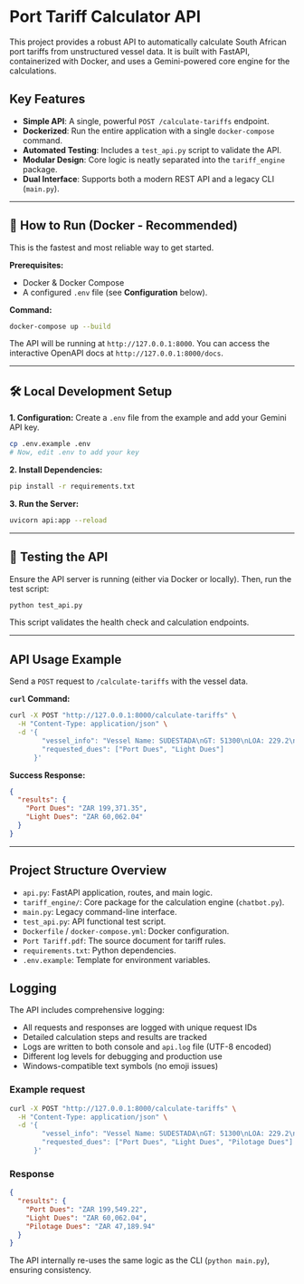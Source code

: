 # Port Tariff Calculator API

This project provides a robust API to automatically calculate South African port tariffs from unstructured vessel data. It is built with FastAPI, containerized with Docker, and uses a Gemini-powered core engine for the calculations.

## Key Features

-   **Simple API**: A single, powerful `POST /calculate-tariffs` endpoint.
-   **Dockerized**: Run the entire application with a single `docker-compose` command.
-   **Automated Testing**: Includes a `test_api.py` script to validate the API.
-   **Modular Design**: Core logic is neatly separated into the `tariff_engine` package.
-   **Dual Interface**: Supports both a modern REST API and a legacy CLI (`main.py`).

---

## 🚀 How to Run (Docker - Recommended)

This is the fastest and most reliable way to get started.

**Prerequisites:**
-   Docker & Docker Compose
-   A configured `.env` file (see **Configuration** below).

**Command:**
```bash
docker-compose up --build
```
The API will be running at `http://127.0.0.1:8000`. You can access the interactive OpenAPI docs at `http://127.0.0.1:8000/docs`.

---

## 🛠️ Local Development Setup

**1. Configuration:**
   Create a `.env` file from the example and add your Gemini API key.
   ```bash
   cp .env.example .env
   # Now, edit .env to add your key
   ```

**2. Install Dependencies:**
   ```bash
   pip install -r requirements.txt
   ```

**3. Run the Server:**
   ```bash
   uvicorn api:app --reload
   ```

---

## 🧪 Testing the API

Ensure the API server is running (either via Docker or locally). Then, run the test script:
```bash
python test_api.py
```
This script validates the health check and calculation endpoints.

---

## API Usage Example

Send a `POST` request to `/calculate-tariffs` with the vessel data.

**`curl` Command:**
```bash
curl -X POST "http://127.0.0.1:8000/calculate-tariffs" \
  -H "Content-Type: application/json" \
  -d '{
        "vessel_info": "Vessel Name: SUDESTADA\nGT: 51300\nLOA: 229.2\nDays Alongside: 3.39\nPort: Durban",
        "requested_dues": ["Port Dues", "Light Dues"]
      }'
```

**Success Response:**
```json
{
  "results": {
    "Port Dues": "ZAR 199,371.35",
    "Light Dues": "ZAR 60,062.04"
  }
}
```

---

## Project Structure Overview

-   `api.py`: FastAPI application, routes, and main logic.
-   `tariff_engine/`: Core package for the calculation engine (`chatbot.py`).
-   `main.py`: Legacy command-line interface.
-   `test_api.py`: API functional test script.
-   `Dockerfile` / `docker-compose.yml`: Docker configuration.
-   `Port Tariff.pdf`: The source document for tariff rules.
-   `requirements.txt`: Python dependencies.
-   `.env.example`: Template for environment variables.

## Logging

The API includes comprehensive logging:
- All requests and responses are logged with unique request IDs
- Detailed calculation steps and results are tracked
- Logs are written to both console and `api.log` file (UTF-8 encoded)
- Different log levels for debugging and production use
- Windows-compatible text symbols (no emoji issues)

### Example request

```bash
curl -X POST "http://127.0.0.1:8000/calculate-tariffs" \
  -H "Content-Type: application/json" \
  -d '{ 
        "vessel_info": "Vessel Name: SUDESTADA\nGT: 51300\nLOA: 229.2\nDays Alongside: 3.39\nPort: Durban",
        "requested_dues": ["Port Dues", "Light Dues", "Pilotage Dues"]
      }'
```

### Response

```json
{
  "results": {
    "Port Dues": "ZAR 199,549.22",
    "Light Dues": "ZAR 60,062.04",
    "Pilotage Dues": "ZAR 47,189.94"
  }
}
```

The API internally re-uses the same logic as the CLI (`python main.py`), ensuring consistency. 